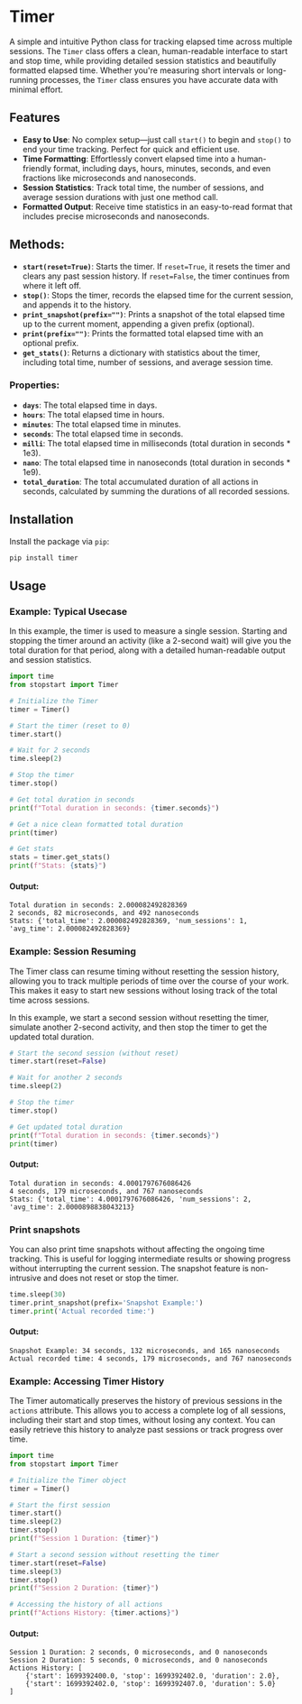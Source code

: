 # Timer

A simple and intuitive Python class for tracking elapsed time across multiple sessions. The `Timer` class offers a clean, human-readable interface to start and stop time, while providing detailed session statistics and beautifully formatted elapsed time. Whether you're measuring short intervals or long-running processes, the `Timer` class ensures you have accurate data with minimal effort.

## Features

- **Easy to Use**: No complex setup—just call `start()` to begin and `stop()` to end your time tracking. Perfect for quick and efficient use.
- **Time Formatting**: Effortlessly convert elapsed time into a human-friendly format, including days, hours, minutes, seconds, and even fractions like microseconds and nanoseconds.
- **Session Statistics**: Track total time, the number of sessions, and average session durations with just one method call.
- **Formatted Output**: Receive time statistics in an easy-to-read format that includes precise microseconds and nanoseconds.


## Methods:
- **`start(reset=True)`**: Starts the timer. If `reset=True`, it resets the timer and clears any past session history. If `reset=False`, the timer continues from where it left off.
- **`stop()`**: Stops the timer, records the elapsed time for the current session, and appends it to the history.
- **`print_snapshot(prefix="")`**: Prints a snapshot of the total elapsed time up to the current moment, appending a given prefix (optional).
- **`print(prefix="")`**: Prints the formatted total elapsed time with an optional prefix.
- **`get_stats()`**: Returns a dictionary with statistics about the timer, including total time, number of sessions, and average session time.


### Properties:
- **`days`**: The total elapsed time in days.
- **`hours`**: The total elapsed time in hours.
- **`minutes`**: The total elapsed time in minutes.
- **`seconds`**: The total elapsed time in seconds.
- **`milli`**: The total elapsed time in milliseconds (total duration in seconds * 1e3).
- **`nano`**: The total elapsed time in nanoseconds (total duration in seconds * 1e9).
- **`total_duration`**: The total accumulated duration of all actions in seconds, calculated by summing the durations of all recorded sessions.


## Installation

Install the package via `pip`:

```bash
pip install timer
```
## Usage
### Example: Typical Usecase
In this example, the timer is used to measure a single session. Starting and stopping the timer around an activity (like a 2-second wait) will give you the total duration for that period, along with a detailed human-readable output and session statistics.
```python
import time
from stopstart import Timer

# Initialize the Timer
timer = Timer()

# Start the timer (reset to 0)
timer.start()

# Wait for 2 seconds
time.sleep(2)

# Stop the timer
timer.stop()

# Get total duration in seconds
print(f"Total duration in seconds: {timer.seconds}")

# Get a nice clean formatted total duration
print(timer)

# Get stats
stats = timer.get_stats()
print(f"Stats: {stats}")
```
#### Output:
```
Total duration in seconds: 2.000082492828369  
2 seconds, 82 microseconds, and 492 nanoseconds  
Stats: {'total_time': 2.000082492828369, 'num_sessions': 1, 'avg_time': 2.000082492828369}
```
### Example: Session Resuming
The Timer class can resume timing without resetting the session history, allowing you to track multiple periods of time over the course of your work. This makes it easy to start new sessions without losing track of the total time across sessions.

In this example, we start a second session without resetting the timer, simulate another 2-second activity, and then stop the timer to get the updated total duration.
```python
# Start the second session (without reset)
timer.start(reset=False)

# Wait for another 2 seconds
time.sleep(2)

# Stop the timer
timer.stop()

# Get updated total duration
print(f"Total duration in seconds: {timer.seconds}")
print(timer)
```
#### Output:
```
Total duration in seconds: 4.0001797676086426
4 seconds, 179 microseconds, and 767 nanoseconds
Stats: {'total_time': 4.0001797676086426, 'num_sessions': 2, 'avg_time': 2.0000898838043213}
```
### Print snapshots
You can also print time snapshots without affecting the ongoing time tracking. This is useful for logging intermediate results or showing progress without interrupting the current session. The snapshot feature is non-intrusive and does not reset or stop the timer.
```python
time.sleep(30)
timer.print_snapshot(prefix='Snapshot Example:')
timer.print('Actual recorded time:')
```
#### Output:

```
Snapshot Example: 34 seconds, 132 microseconds, and 165 nanoseconds
Actual recorded time: 4 seconds, 179 microseconds, and 767 nanoseconds
```

### Example: Accessing Timer History
The Timer automatically preserves the history of previous sessions in the `actions` attribute. This allows you to access a complete log of all sessions, including their start and stop times, without losing any context. You can easily retrieve this history to analyze past sessions or track progress over time.
```python
import time
from stopstart import Timer

# Initialize the Timer object
timer = Timer()

# Start the first session
timer.start()
time.sleep(2)
timer.stop()
print(f"Session 1 Duration: {timer}")

# Start a second session without resetting the timer
timer.start(reset=False)
time.sleep(3)
timer.stop()
print(f"Session 2 Duration: {timer}")

# Accessing the history of all actions
print(f"Actions History: {timer.actions}")
```
#### Output:

```
Session 1 Duration: 2 seconds, 0 microseconds, and 0 nanoseconds  
Session 2 Duration: 5 seconds, 0 microseconds, and 0 nanoseconds  
Actions History: [
    {'start': 1699392400.0, 'stop': 1699392402.0, 'duration': 2.0}, 
    {'start': 1699392402.0, 'stop': 1699392407.0, 'duration': 5.0}
]
```
